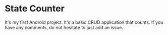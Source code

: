 # State Counter

It's my first Android project. It's a basic CRUD application that counts. 
If you have any comments, do not hesitate to just add an issue.